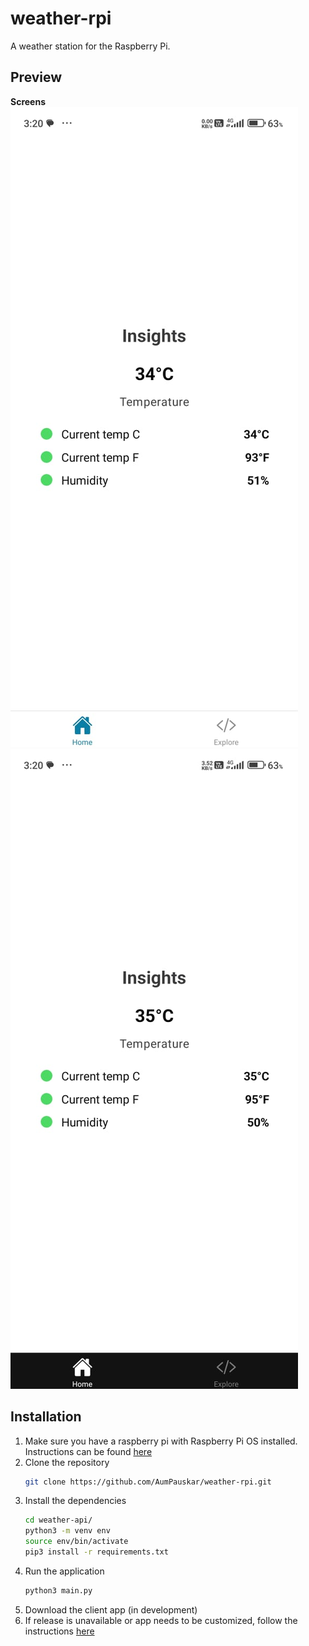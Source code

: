 # weather-rpi

A weather station for the Raspberry Pi.

## Preview
**Screens**
![Screen 1](docs/assets/light_mode.jpg)
![Screen 2](docs/assets/dark_mode.jpg)

## Installation
1. Make sure you have a raspberry pi with Raspberry Pi OS installed. Instructions can be found [here](https://www.raspberrypi.com/documentation/computers/getting-started.html)
2. Clone the repository
    ```bash
    git clone https://github.com/AumPauskar/weather-rpi.git
    ```
3. Install the dependencies
    ```bash
    cd weather-api/
    python3 -m venv env
    source env/bin/activate
    pip3 install -r requirements.txt
    ```
4. Run the application
    ```bash
    python3 main.py
    ```
5. Download the client app (in development)
6. If release is unavailable or app needs to be customized, follow the instructions [here](docs/client-installaion.md)